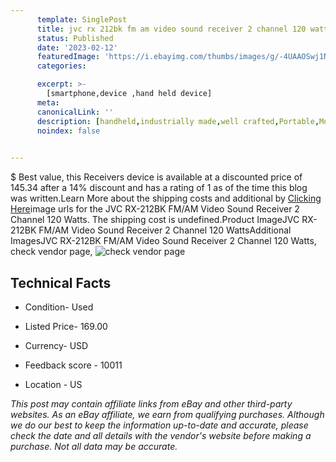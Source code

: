 ```yaml
---
      template: SinglePost
      title: jvc rx 212bk fm am video sound receiver 2 channel 120 watts
      status: Published
      date: '2023-02-12'
      featuredImage: 'https://i.ebayimg.com/thumbs/images/g/-4UAAOSwj1Nj4Rrp/s-l225.jpg'
      categories: 

      excerpt: >-
        [smartphone,device ,hand held device]
      meta:
      canonicalLink: ''
      description: [handheld,industrially made,well crafted,Portable,Mobile,Compact,Convenient,Lightweight,Maneuverable,Man-portable,Miniature,Carriable,Hand-held,Light,Holdable,Transportable,Mobile device,Pocket-sized,On-the-go,Wireless,Cordless,Compact size,Convenient size, smartphone,device ,hand held device]
      noindex: false

        
---
```

$
    Best value, this Receivers device is available at a discounted price of 145.34 after a 14% discount and has a rating of 1 as of the time this blog was written.Learn More about the shipping costs and additional by [Clicking Here](https://www.ebay.com/itm/225403221409?hash=item347b1435a1%3Ag%3A-4UAAOSwj1Nj4Rrp&mkevt=1&mkcid=1&mkrid=711-53200-19255-0&campid=%253CePNCampaignId%253E&customid=%253CreferenceId%253E&toolid=10049)image urls for the JVC RX-212BK FM/AM Video Sound Receiver 2 Channel 120 Watts. The shipping cost is undefined.Product ImageJVC RX-212BK FM/AM Video Sound Receiver 2 Channel 120 WattsAdditional ImagesJVC RX-212BK FM/AM Video Sound Receiver 2 Channel 120 Watts, check vendor page, ![check vendor page](https://origin-galleryplus.ebayimg.com/ws/web/225403221409_2_0_1/225x225.jpg,https://origin-galleryplus.ebayimg.com/ws/web/225403221409_3_0_1/225x225.jpg,https://origin-galleryplus.ebayimg.com/ws/web/225403221409_4_0_1/225x225.jpg,https://origin-galleryplus.ebayimg.com/ws/web/225403221409_5_0_1/225x225.jpg,https://origin-galleryplus.ebayimg.com/ws/web/225403221409_6_0_1/225x225.jpg,https://origin-galleryplus.ebayimg.com/ws/web/225403221409_7_0_1/225x225.jpg,https://origin-galleryplus.ebayimg.com/ws/web/225403221409_8_0_1/225x225.jpg,https://origin-galleryplus.ebayimg.com/ws/web/225403221409_9_0_1/225x225.jpg,https://origin-galleryplus.ebayimg.com/ws/web/225403221409_10_0_1/225x225.jpg)
    
    

 ## Technical Facts 



     
      

 - Condition- Used 


      

 - Listed Price- 169.00 


      

 - Currency- USD 


      

 - Feedback score - 10011 


      

 - Location - US 


      
      

 *_This post may contain affiliate links from eBay and other third-party websites. As an eBay affiliate, we earn from qualifying purchases. Although we do our best to keep the information up-to-date and accurate, please check the date and all details with the vendor's website before making a purchase. Not all data may be accurate._*



    
    
    
    
    